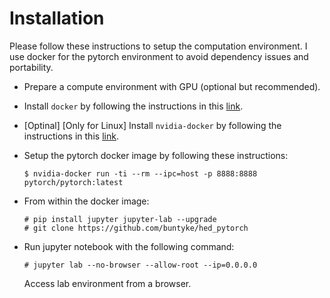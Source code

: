 # Installation

Please follow these instructions to setup the computation environment. I use docker for the pytorch environment to avoid dependency issues and portability. 

* Prepare a compute environment with GPU (optional but recommended). 

* Install `docker` by following the instructions in this [link](https://www.docker.com/community-edition). 

* [Optinal] [Only for Linux] Install `nvidia-docker` by following the instructions in this [link](https://github.com/NVIDIA/nvidia-docker/wiki).

* Setup the pytorch docker image by following these instructions:
  ```
  $ nvidia-docker run -ti --rm --ipc=host -p 8888:8888 pytorch/pytorch:latest
  ```

* From within the docker image:
  ```
  # pip install jupyter jupyter-lab --upgrade
  # git clone https://github.com/buntyke/hed_pytorch
  ```

* Run jupyter notebook with the following command:
  ```
  # jupyter lab --no-browser --allow-root --ip=0.0.0.0
  ```
  Access lab environment from a browser.
